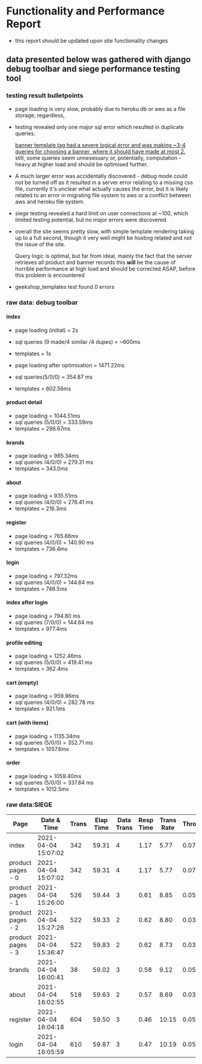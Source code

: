 # Functionality and Performance Report
* this report should be updated upon site functionality changes

## data presented below was gathered with django debug toolbar and siege performance testing tool


### testing result bulletpoints

* page loading is very slow, probably due to heroku db or aws as a file storage, regardless,
* testing revealed only one major sql error which resulted in duplicate queries.

  [banner template tag had a severe logical error and was making ~3-4 queries for choosing a banner, where it should have made at most 2.](https://github.com/StrikeNeon/store/blob/aws_migration/mainapp/templatetags/banner.py#L17)
  still, some queries seem unnesessary or, potentially, computation - heavy at higher load and should be optimised further.

* A much larger error was accidentally discovered - debug mode could not be turned off as it resulted in a server error relating to a missing css file, currently it's unclear what actually causes the error, but it is likely related to an error in migrating file system to aws or a conflict between aws and heroku file system.

* siege testing revealed a hard limit on user connections at ~100, which limited testing potential, but no major errors were discovered

* overall the site seems pretty slow, with simple template rendering taking up to a full second,
though it very well might be hosting related and not the issue of the site.

  Query logic is optimal, but far from ideal, mainly the fact that the server retrieves all product and banner records
  this __will__ be the cause of horrible performance at high load and should be corrected ASAP, before this problem is encountered

* geekshop_templates test found 0 errors

### raw data: debug toolbar

#### index
* page loading (initial) = 2s
* sql queries (9 made/4 similar /4 dupes) = ~600ms
* templates = 1s

* page loading after optimisation = 1471.22ms
* sql queries(5/0/0) = 354.87 ms
* templates = 602.56ms

#### product detail

* page loading = 1044.51ms
* sql queries (5/0/0) = 333.59ms
* templates = 298.67ms

#### brands

* page loading = 985.34ms
* sql queries (4/0/0) = 279.31 ms
* templates = 343.0ms

#### about

* page loading = 935.51ms
* sql queries (4/0/0) = 276.41 ms
* templates = 216.3ms

#### register

* page loading = 765.86ms
* sql queries (4/0/0) = 140.90 ms
* templates = 736.4ms

#### login

* page loading = 797.32ms
* sql queries (4/0/0) = 144.64 ms
* templates = 746.5ms

#### index after login

* page loading = 794.80 ms
* sql queries (7/0/0) = 144.64 ms
* templates = 977.4ms

#### profile editing

* page loading = 1252.46ms
* sql queries (5/0/0) = 419.41 ms
* templates = 362.4ms

#### cart (empty)

* page loading = 959.96ms
* sql queries (4/0/0) = 282.78 ms
* templates = 921.1ms

#### cart (with items)

* page loading = 1135.34ms
* sql queries (5/0/0) = 352.71 ms
* templates = 1057.6ms

#### order

* page loading = 1059.40ms
* sql queries (5/0/0) = 337.64 ms
* templates = 1012.5ms



### raw data:SIEGE

| Page                | Date & Time         | Trans | Elap Time | Data Trans | Resp Time | Trans Rate | Throughput | Concurrent | OKAY | Failed |
|---------------------|---------------------|-------|-----------|-----------|------------|------------|-----------|------------|-------|-------|
| index               | 2021-04-04 15:07:02 | 342   | 59.31     | 4         | 1.17       | 5.77       | 0.07      | 6.72       | 342   | 0     |
| product pages - 0   | 2021-04-04 15:07:02 | 342   | 59.31     | 4         | 1.17       | 5.77       | 0.07      | 6.72       | 342   | 0     |
| product pages - 1   | 2021-04-04 15:26:00 | 526   | 59.44     | 3         | 0.61       | 8.85       | 0.05      | 5.39       | 533   | 0     |
| product pages - 2   | 2021-04-04 15:27:26 | 522   | 59.33     | 2         | 0.62       | 8.80       | 0.03      | 5.41       | 528   | 0     |
| product pages - 3   | 2021-04-04 15:36:47 | 522   | 59.83     | 2         | 0.62       | 8.73       | 0.03      | 5.38       | 530   | 0     |
| brands              | 2021-04-04 16:00:41 | 38    | 59.02     | 3         | 0.58       | 9.12       | 0.05      | 5.30       | 545   | 0     |
| about               | 2021-04-04 16:02:55 | 518   | 59.63     | 2         | 0.57       | 8.69       | 0.03      | 4.99       | 525   | 0     |
| register            | 2021-04-04 16:04:18 | 604   | 59.50     | 3         | 0.46       | 10.15      | 0.05      | 4.71       | 610   | 0     |
| login               | 2021-04-04 16:05:59 | 610   | 59.87     | 3         | 0.47       | 10.19      | 0.05      | 4.77       | 619   | 0     |
